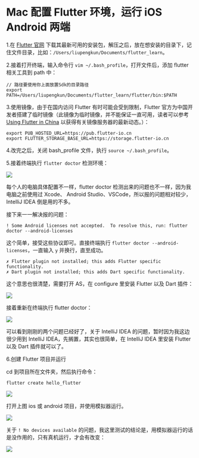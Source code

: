 # Mac 配置 Flutter 环境，运行 iOS Android 两端

1.在 [Flutter 官网](https://flutter.dev/docs/development/tools/sdk/releases?tab=macos#macos) 下载其最新可用的安装包，解压之后，放在想安装的目录下，记住文件目录，比如：`/Users/liupengkun/Documents/flutter_learn`。

2.接着打开终端，输入命令行 `vim ~/.bash_profile`，打开文件后，添加 flutter 相关工具到 path 中：

```
// 路径要使用你上面放置Sdk的目录路径
export PATH=/Users/liupengkun/Documents/flutter_learn/flutter/bin:$PATH
```

3.使用镜像，由于在国内访问 Flutter 有时可能会受到限制，Flutter 官方为中国开发者搭建了临时镜像（此镜像为临时镜像，并不能保证一直可用，读者可以参考 [Using Flutter in China](https://flutter.io/community/china) 以获得有关镜像服务器的最新动态。）：

```
export PUB_HOSTED_URL=https://pub.flutter-io.cn
export FLUTTER_STORAGE_BASE_URL=https://storage.flutter-io.cn
```

4.改完之后，关闭 bash_profile 文件，执行 `source ~/.bash_profile`。

5.接着终端执行 `flutter doctor` 检测环境：

![](https://github.com/liuzhongning/Articles/blob/master/resources/Flutter/flutter_01.jpg)

每个人的电脑具体配置不一样，flutter doctor 检测出来的问题也不一样，因为我电脑之前使用过 Xcode、 Android Studio、VSCode，所以报的问题相对较少，IntelliJ IDEA 倒是用的不多。

接下来一一解决报的问题：

```
! Some Android licenses not accepted.  To resolve this, run: flutter doctor --android-licenses

```

这个简单，接受这些协议即可。直接终端执行 `flutter doctor --android-licenses`，一直输入 `y` 并换行，直至成功。

```
✗ Flutter plugin not installed; this adds Flutter specific functionality.
✗ Dart plugin not installed; this adds Dart specific functionality.
```

这个意思也很清楚，需要打开 AS，在 configure 里安装 Flutter 以及 Dart 插件：

![](https://github.com/liuzhongning/Articles/blob/master/resources/Flutter/flutter_02.jpg)

接着重新在终端执行 flutter doctor：

![](https://github.com/liuzhongning/Articles/blob/master/resources/Flutter/flutter_03.jpg)

可以看到刚刚的两个问题已经好了，关于 IntelliJ IDEA 的问题，暂时因为我这边很少用到 IntelliJ IDEA，先搁置，其实也很简单，在 IntelliJ IDEA 里安装 Flutter 以及 Dart 插件就可以了。

6.创建 Flutter 项目并运行

cd 到项目所在文件夹，然后执行命令：

```
flutter create hello_flutter
```

![](https://github.com/liuzhongning/Articles/blob/master/resources/Flutter/flutter_04.jpg)

打开上图 ios 或 android 项目，并使用模拟器运行。

![](https://github.com/liuzhongning/Articles/blob/master/resources/Flutter/flutter_05.jpg)


关于 `! No devices available` 的问题，我这里测试的结论是，用模拟器运行的话是没作用的，只有真机运行，才会有改变：

![](https://github.com/liuzhongning/Articles/blob/master/resources/Flutter/flutter_06.jpg)

